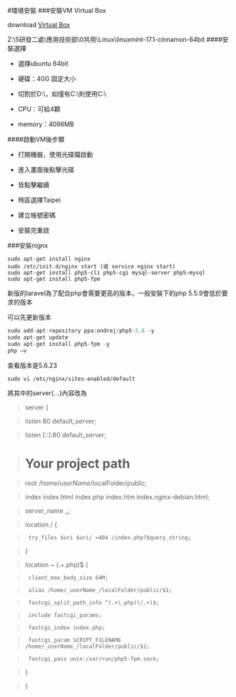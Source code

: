 #環境安裝
###安裝VM Virtual Box

download [Virtual Box](http://www.virtualbox.org/)

Z:\5研發二處\應用技術部\0共用\Linux\linuxmint-17.1-cinnamon-64bit
####安裝選擇
   -  選擇ubuntu 64bit
  
   -  硬碟：40G 固定大小
  
   -  切割於D:\，如僅有C:\則使用C:\
  
   -  CPU：可給4顆 
  
   -  memory：4096MB
  

####啟動VM後步驟

   -  打開機器，使用光碟檔啟動
  
   -  進入畫面後點擊光碟
  
   -  皆點擊繼續
  
   -  時區選擇Taipei
  
   -  建立帳號密碼
  
   -  安裝完重啟
  
###安裝nignx
```terminal
sudo apt-get install nginx
sudo /etc/init.d/nginx start (或 service nginx start)
sudo apt-get install php5-cli php5-cgi mysql-server php5-mysql
sudo apt-get install php5-fpm
```

新版的laravel為了配合php會需要更高的版本，一般安裝下的php 5.5.9會低於要求的版本

可以先更新版本

```php
sudo add-apt-repository ppa:ondrej/php5-5.6 -y
sudo apt-get update
sudo apt-get install php5-fpm -y
php –v
```
查看版本是5.6.23

```terminal
sudo vi /etc/nginx/sites-enabled/default
```
將其中的server{...}內容改為
>server {

>  listen 80 default_server;
  
>  listen [::]:80 default_server;

>	# Your project path
	
>  root /home/_userName_/localFolder/public;

>  index index.html index.php index.htm index.nginx-debian.html;

>  server_name _;

>  location / {
  
>      try_files $uri $uri/ =404 /index.php?$query_string;
      
>  }

>  location ~ (.+\.php)$ {
  
>      client_max_body_size 64M;

>      alias /home/_userName_/localFolder/public/$1;

>      fastcgi_split_path_info ^(.+\.php)(/.+)$;

>      include fastcgi_params;
      
>      fastcgi_index index.php;
      
>      fastcgi_param SCRIPT_FILENAME /home/_userName_/localFolder/public/$1;
      
>      fastcgi_pass unix:/var/run/php5-fpm.sock;
      
>  }
  
>}
